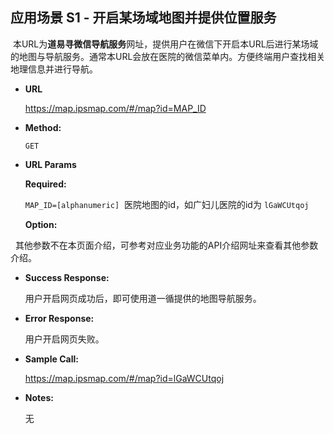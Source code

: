 **应用场景 S1 - 开启某场域地图并提供位置服务**
----
  本URL为**道易寻微信导航服务**网址，提供用户在微信下开启本URL后进行某场域的地图与导航服务。通常本URL会放在医院的微信菜单内。方便终端用户查找相关地理信息并进行导航。

* **URL**

  https://map.ipsmap.com/#/map?id=MAP_ID

* **Method:**
  
  `GET`
  
*  **URL Params**


   **Required:**
 
   `MAP_ID=[alphanumeric]`  医院地图的id，如广妇儿医院的id为 `lGaWCUtqoj`
   
   **Option:**
   
   其他参数不在本页面介绍，可参考对应业务功能的API介绍网址来查看其他参数介绍。
   
* **Success Response:**
  
   用户开启网页成功后，即可使用道一循提供的地图导航服务。

 
* **Error Response:**

   用户开启网页失败。


* **Sample Call:**

   https://map.ipsmap.com/#/map?id=lGaWCUtqoj

* **Notes:**

   无
